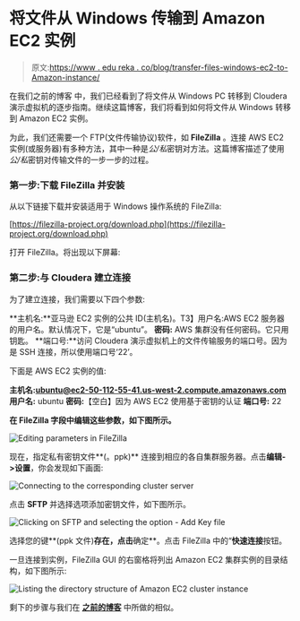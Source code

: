 # 将文件从 Windows 传输到 Amazon EC2 实例

> 原文:[https://www . edu reka . co/blog/transfer-files-windows-ec2-to-Amazon-instance/](https://www.edureka.co/blog/transfer-files-windows-ec2-to-amazon-instance/)

在我们之前的博客 中，我们已经看到了将文件从 Windows PC 转移到 Cloudera 演示虚拟机的逐步指南。继续这篇博客，我们将看到如何将文件从 Windows 转移到 Amazon EC2 实例。

为此，我们还需要一个 FTP(文件传输协议)软件，如 **FileZilla** 。连接 AWS EC2 实例(或服务器)有多种方法，其中一种是*公/私*密钥对方法。这篇博客描述了使用*公/私*密钥对传输文件的一步一步的过程。

### **第一步:下载 FileZilla 并安装**

从以下链接下载并安装适用于 Windows 操作系统的 FileZilla:

[https://filezilla-project.org/download.php](https://filezilla-project.org/download.php)

打开 FileZilla。将出现以下屏幕:

### **第二步:与 Cloudera 建立连接**

为了建立连接，我们需要以下四个参数:

**主机名:**亚马逊 EC2 实例的公共 ID(主机名)。T3】用户名:AWS EC2 服务器的用户名。默认情况下，它是“ubuntu”。 **密码:** AWS 集群没有任何密码。它只用钥匙。 **端口号:**访问 Cloudera 演示虚拟机上的文件传输服务的端口号。因为是 SSH 连接，所以使用端口号‘22’。

下面是 AWS EC2 实例的值:

**主机名:**ubuntu@ec2-50-112-55-41.us-west-2.compute.amazonaws.com**用户名:** ubuntu **密码:**【空白】因为 AWS EC2 使用基于密钥的认证 **端口号:** 22

**在 FileZilla 字段中编辑这些参数，如下图所示。**

![Editing parameters in FileZilla ](../Images/8593092b1a45fa9eb26a4f13d3cd8917.png "Editing parameters in FileZilla ")

现在，指定私有密钥文件**(。ppk)** 连接到相应的各自集群服务器。点击**编辑- >设置**，你会发现如下画面:

![Connecting to the corresponding cluster server](../Images/a11d025cc3787be7cd38bcfe2a0b372d.png "Connecting to the corresponding cluster server")

点击 **SFTP** 并选择选项添加密钥文件，如下图所示。

![Clicking on SFTP and selecting the option - Add Key file](../Images/272be92d3422e128f167d26ac5448457.png "Clicking on SFTP and selecting the option - Add Key file")

选择您的键**(ppk 文件)**存在，点击**确定**。点击 FileZilla 中的“**快速连接**按钮。

一旦连接到实例，FileZilla GUI 的右窗格将列出 Amazon EC2 集群实例的目录结构，如下图所示:

![Listing the directory structure of Amazon EC2 cluster instance ](../Images/4851d7a51687c3d57e6542520ae0bc05.png "Listing the directory structure of Amazon EC2 cluster instance ")

剩下的步骤与我们在 **[之前的博客](https://www.edureka.co/blog/windows-to-cloudera-demo/)** 中所做的相似。